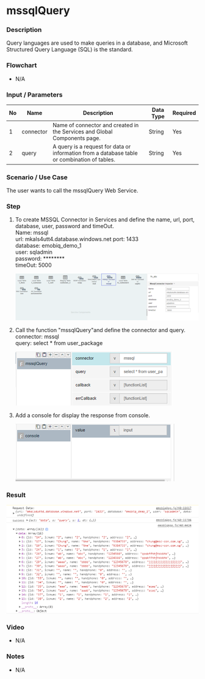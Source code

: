 ﻿# mssqlQuery 

### Description

Query languages are used to make queries in a database, and Microsoft Structured Query Language (SQL) is the standard.

### Flowchart

- N/A 

### Input / Parameters

| No | Name | Description | Data Type | Required |
| ------ | ------ | ------ |------ | ------ |
| 1 | connector | Name of connector and created in the Services and Global Components page. | String | Yes  |
| 2 | query | A query is a request for data or information from a database table or combination of tables. | String | Yes |

### Scenario / Use Case

The user wants to call the mssqlQuery 
Web Service.

### Step

1. To create MSSQL Connector in Services and          define the  name, url, port, database,             user, password and timeOut.
   <br>Name: mssql<br>
   url: mkals4utt4.database.windows.net
   port: 1433<br>
   database: emobiq_demo_1<br>
   user: sqladmin<br>
   password: ********<br>
   timeOut: 5000
 
   ![](../../../../document/function/Dataset/mssqlQuery/mssqlQuery-step-1.png?raw=true)
  
2. Call the function "mssqlQuery"and define the       connector and query.
   <br>connector: mssql<br>
   query: select * from user_package<br>
    
   ![](../../../../document/function/Dataset/mssqlQuery/mssqlQuery-step-2.png?raw=true)
   
3. Add a console for display the response from        console.<br>

   ![](../../../../document/function/Dataset/mssqlQuery/mssqlQuery-step-3.png?raw=true)

### Result

![](../../../../document/function/Dataset/mssqlQuery/mssqlQuery-result-1.png?raw=true)

  
### Video

- N/A

<!--[![Video](http://i.imgur.com/Ot5DWAW.png)](https://youtu.be/StTqXEQ2l-Y?t=35s)-->

### Notes

- N/A